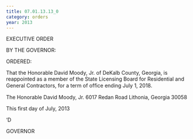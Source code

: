 ```yaml
---
title: 07.01.13.13_0
category: orders
year: 2013
---
```

 

EXECUTIVE ORDER

BY THE GOVERNOR:

ORDERED:

That the Honorable David Moody, Jr. of DeKalb County, Georgia,
is reappointed as a member of the State Licensing Board for
Residential and General Contractors, for a term of ofﬁce ending
July 1, 2018.

The Honorable David Moody, Jr.
6017 Redan Road
Lithonia, Georgia 30058

This first day of July, 2013

‘D

GOVERNOR


